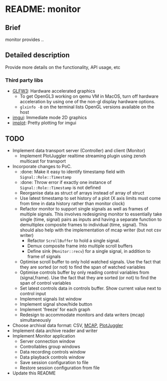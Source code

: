 # README: monitor

## Brief

monitor provides .. <one line description>

## Detailed description

Provide more details on the functionality, API usage, etc

### Third party libs

- [GLFW3](https://www.glfw.org/): Hardware accelerated graphics
  - To get OpenGL3 working on qemu VM in MacOS, turn off hardware acceleration by using one of the non-gl display hardware options.
  - `glxinfo -B` on the terminal lists OpenGL versions available on the host
- [imgui](https://github.com/ocornut/imgui): Immediate mode 2D graphics
- [implot](https://github.com/epezent/implot): Pretty plotting for imgui

## TODO

- Implement data transport server (Controller) and client (Monitor)
  - Implement PlotJuggler realtime streaming plugin using zenoh multicast for transport
- Incorporate changes to PoC.
  - :done: Make it easy to identify timestamp field with `Signal::Role::Timestamp`  
  - :done: Throw error if exactly one instance of `Signal::Role::Timestamp` is not defined
  - Reorganise data as struct of arrays instead of array of struct
  - Use latest timestamp to set history of a plot (X axis limits must come from time in data history rather than monitor clock)
  - Refactor monitor to support single signals as well as frames of multiple signals. This involves redesigning monitor to essentially take single (time, signal) pairs as inputs and having a separate function to demultiplex composite frames to individual (time, signal). This should also help with the implementation of mcap writer (but not csv writer)
    - Refactor `ScrollBuffer` to hold a single signal.
    - Demux composite frame into multiple scroll buffers
    - Define sink (`Monitor::recv`) for a single signal, in addition to frame of signals
  - Optimise scroll buffer to only hold watched signals. Use the fact that they are sorted (or not) to find the span of watched variables
  - Optimise controls buffer by only reading control variables from (signal,frame). Use the fact that they are sorted (or not) to find the span of control variables
  - Set latest controls data in controls buffer. Show current value next to control input
  - Implement signals list window
  - Implement signal show/hide button
  - Implement 'freeze' for each graph
  - Redesign to accommodate monitors and data writers (mcap) simultaneously
- Choose archival data format: CSV, [MCAP](https://github.com/foxglove/mcap/tree/main/cpp), [PlotJuggler](https://github.com/facontidavide/PlotJuggler)
- Implement data archive reader and writer
- Implement Monitor application
  - Server connection window
  - Controllables group windows
  - Data recording controls window
  - Data playback controls window
  - Save session configuration to file
  - Restore session configuration from file
- Update this README
